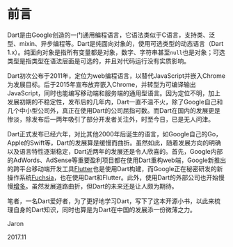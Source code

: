 # 前言

Dart是由Google创造的一门通用编程语言，它语法类似于C语言，支持类、泛型、mixin、异步编程等。Dart是纯面向对象的，使用可选类型的动态语言（Dart 1.x）。纯面向对象是指所有变量都是对象，数字、字符串甚至`null`也是对象；可选类型是指类型在语法层面是可选的，并且对代码运行没有实质影响。

Dart初次公布于2011年，定位为web编程语言，以替代JavaScript并嵌入Chrome为发展目标。后于2015年宣布放弃嵌入Chrome，并转型为可编译输出JavaScript，同时也能编写移动端和服务端的通用型语言。因为定位不明，加上发展初期的不稳定性，发布后的几年内，Dart一直不温不火，除了Google自己和几个中小型公司外，真正在使用Dart的公司屈指可数。而Dart在国内的发展更是惨淡，除发布后一两年吸引了部分开发者关注外，时至今日，已是无人问津。

Dart正式发布已经六年，对比其他2000年后诞生的语言，如Google自己的Go，Apple的Swift等，Dart的发展算是缓慢而曲折。虽然如此，随着发展方向的明确以及语言特性逐渐稳定，Dart近两年的发展还是令人欣喜的。首先，Google内部的AdWords、AdSense等重要盈利项目都在使用Dart重构web端，Google新推出的跨平台移动端开发工具[Flutter](https://flutter.io/)也是使用Dart构建，而Google正在秘密研发的新操作系统[Fuchsia](https://github.com/fuchsia-mirror)，也在使用Dart和Flutter。此外，使用Dart的外部公司也开始慢慢[增多](https://www.dartlang.org/community/who-uses-dart)。虽然发展道路曲折，但Dart的未来还是让人颇为期待。

笔者，一名Dart爱好者，为了更好地学习Dart，写下了这本开源小书，以此来梳理自身的Dart知识，同时也算是为Dart在中国的发展添一份微薄之力。

Jaron

2017.11

